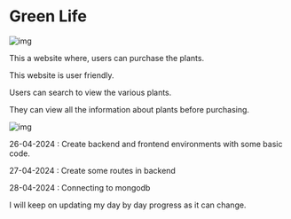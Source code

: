 # Green Life
![img](https://i.postimg.cc/WzTXNF67/Capstone-Project-1.png)

This a website where, users can purchase the plants.

This website is user friendly.

Users can search to view the various plants.

They can view all the information about plants before purchasing.

![img](https://fyf.tac-cdn.net/images/products/small/P-440.jpg?auto=webp&quality=60&width=650)


26-04-2024 : Create backend and frontend environments with some basic code.

27-04-2024 : Create some routes in backend

28-04-2024 : Connecting to mongodb

I will keep on updating my day by day progress as it can change.
